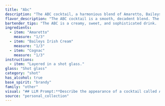 ```yaml
---
title: "Abc"
description: "The ABC cocktail, a harmonious blend of Amaretto, Baileys Irish Cream, and Cognac, belongs to the **Cream Liqueur Cocktail** family. Its origins are likely modern, a playful combination of popular liqueurs, enjoyed for its rich, creamy texture and sweet, nutty notes. "
flavor_description: "The ABC cocktail is a smooth, decadent blend. The Amaretto provides a sweet almond and vanilla base, while the Baileys Irish Cream adds a rich, creamy texture and notes of chocolate and coffee. The Cognac contributes a dry, warming complexity with hints of fruit and spice.  The result is a balanced, indulgent cocktail with a velvety mouthfeel and a lingering warmth. "
bartender_tips: "The ABC is a creamy, sweet, and sophisticated drink.  When mixing, remember that Baileys is quite thick.  Use a cocktail shaker with ice and shake vigorously to blend all ingredients evenly.  Strain into a chilled coupe glass.  Garnish with a coffee bean or a drizzle of chocolate for an extra touch of decadence. "
ingredients:
  - item: "Amaretto"
    measure: "1/3"
  - item: "Baileys Irish Cream"
    measure: "1/3"
  - item: "Cognac"
    measure: "1/3"
instructions:
  - item: "Layered in a shot glass."
glass: "Shot glass"
category: "shot"
has_alcohol: true
base_spirit: "brandy"
family: "other"
visual: "## LLM Prompt:**Describe the appearance of a cocktail called ABC made with Amaretto, Baileys Irish Cream, and Cognac. Consider the following factors:*** **Color:** How does the combination of these liquors affect the overall color of the drink?  Is it a deep brown, a lighter cream color, or something in between?  Does it have any distinct hues or shades?* **Texture:**  Is the drink smooth and creamy?  Is it thick or thin?  Does it have any layers or separation?* **Presentation:**  Is there anything about the way the drink is served (e.g., in a chilled glass, with ice, garnished) that affects its appearance? * **Overall Impression:**  How would you describe the visual appeal of this cocktail?  Is it elegant, inviting, or something else?**Please provide a detailed and evocative description of the ABC cocktail's appearance, capturing the visual essence of the drink.** "
source: "personal_collection"
---
```


